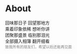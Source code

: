 # About
回味那日子 回望那地方  
乘着印象依稀 想听你讲  
团聚那盛景 临别那泪光  
全部摄入相簿 翻开细看  
<span style="color: rgb(128,128,128);font-size: 12px">致我所有的朋友们，希望以后还能再见面</span>
